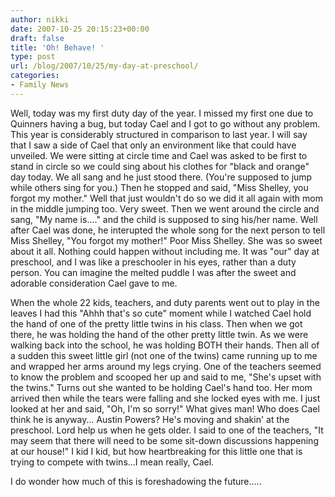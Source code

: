 ```yaml
---
author: nikki
date: 2007-10-25 20:15:23+00:00
draft: false
title: 'Oh! Behave! '
type: post
url: /blog/2007/10/25/my-day-at-preschool/
categories:
- Family News
---
```


Well, today was my first duty day of the year.  I missed my first one due to Quinners having a bug, but today Cael and I got to go without any problem.  This year is considerably structured in comparison to last year.  I will say that I saw a side of Cael that only an environment like that could have unveiled.  We were sitting at circle time and Cael was asked to be first to stand in circle so we could sing about his clothes for "black and orange" day today.  We all sang and he just stood there.  (You're supposed to jump while others sing for you.)  Then he stopped and said, "Miss Shelley, you forgot my mother."  Well that just wouldn't do so we did it all again with mom in the middle jumping too.  Very sweet.  Then we went around the circle and sang, "My name is...." and the child is supposed to sing his/her name.  Well after Cael was done, he interupted the whole song for the next person to tell Miss Shelley, "You forgot my mother!"  Poor Miss Shelley. She was so sweet about it all.  Nothing could happen without including me.  It was "our" day at preschool, and I was like a preschooler in his eyes, rather than a duty person.  You can imagine the melted puddle I was after the sweet and adorable consideration Cael gave to me.

When the whole 22 kids, teachers, and duty parents went out to play in the leaves I had this "Ahhh that's so cute" moment while I watched Cael hold the hand of one of the pretty little twins in his class.  Then when we got there, he was holding the hand of the other pretty little twin.  As we were walking back into the school, he was holding BOTH their hands.  Then all of a sudden this sweet little girl (not one of the twins) came running up to me and wrapped her arms around my legs crying.  One of the teachers seemed to know the problem and scooped her up and said to me, "She's upset with the twins."  Turns out she wanted to be holding Cael's hand too.   Her mom arrived then while the tears were falling and she locked eyes with me.  I just looked at her and said, "Oh, I'm so sorry!"  What gives man! Who does Cael think he is anyway... Austin Powers?  He's moving and shakin' at the preschool.  Lord help us when he gets older.  I said to one of the teachers, "It may seem that there will need to be some sit-down discussions happening at our house!"  I kid I kid, but how heartbreaking for this little one that is trying to compete with twins...I mean really, Cael.

I do wonder how much of this is foreshadowing the future.....
